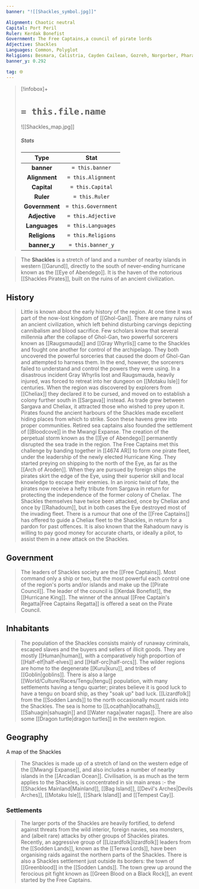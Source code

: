 ```yaml
---
banner: "![[Shackles_symbol.jpg]]"

Alignment: Chaotic neutral
Capital: Port Peril
Ruler: Kerdak Bonefist
Government: The Free Captains,a council of pirate lords
Adjective: Shackles
Languages: Common, Polyglot
Religions: Besmara, Calistria, Cayden Cailean, Gozreh, Norgorber, Pharasma
banner_y: 0.292

tag: 🌐
---
```


> [!infobox]+
> #  `= this.file.name`
> ![[Shackles_map.jpg]]
> ##### Stats
> Type | Stat |
> :---:|:---:|
> **banner** | `= this.banner` |
> **Alignment** | `= this.Alignment` |
> **Capital** | `= this.Capital` |
> **Ruler** | `= this.Ruler` |
> **Government** | `= this.Government` |
> **Adjective** | `= this.Adjective` |
> **Languages** | `= this.Languages` |
> **Religions** | `= this.Religions` |
> **banner_y** | `= this.banner_y` |



> The **Shackles** is a stretch of land and a number of nearby islands in western [[Garund]], directly to the south of never-ending hurricane known as the [[Eye of Abendego]]. It is the haven of the notorious [[Shackles Pirates]], built on the ruins of an ancient civilization.



## History

> Little is known about the early history of the region. At one time it was part of the now-lost kingdom of [[Ghol-Gan]]. There are many ruins of an ancient civilization, which left behind disturbing carvings depicting cannibalism and blood sacrifice.
> Few scholars know that several millennia after the collapse of Ghol-Gan, two powerful sorcerers known as [[Raugsmauda]] and [[Gray Whyrlis]] came to the Shackles and fought one another for control of the archipelago. They both uncovered the powerful sorceries that caused the doom of Ghol-Gan and attempted to harness them. In the end, however, the sorcerers failed to understand and control the powers they were using. In a disastrous incident Gray Whyrlis lost and Raugsmauda, heavily injured, was forced to retreat into her dungeon on [[Motaku Isle]] for centuries.
> When the region was discovered by explorers from [[Cheliax]] they declared it to be cursed, and moved on to establish a colony further south in [[Sargava]] instead.
> As trade grew between Sargava and Cheliax, it attracted those who wished to prey upon it. Pirates found the ancient harbours of the Shackles made excellent hiding places from which to strike. Soon these havens grew into proper communities.
> Retired sea captains also founded the settlement of [[Bloodcove]] in the Mwangi Expanse.
> The creation of the perpetual storm known as the [[Eye of Abendego]] permanently disrupted the sea trade in the region. The Free Captains met this challenge by banding together in [[4674 AR]] to form one pirate fleet, under the leadership of the newly elected Hurricane King. They started preying on shipping to the north of the Eye, as far as the [[Arch of Aroden]]. When they are pursued by foreign ships the pirates skirt the edge of the Eye, using their superior skill and local knowledge to escape their enemies.
> In an ironic twist of fate, the pirates now receive a hefty tribute from Sargava in return for protecting the independence of the former colony of Cheliax. The Shackles themselves have twice been attacked, once by Cheliax and once by [[Rahadoum]], but in both cases the Eye destroyed most of the invading fleet. There is a rumour that one of the [[Free Captains]] has offered to guide a Cheliax fleet to the Shackles, in return for a pardon for past offences.
> It is also known that the Rahadoum navy is willing to pay good money for accurate charts, or ideally a pilot, to assist them in a new attack on the Shackles.


## Government

> The leaders of Shackles society are the [[Free Captains]]. Most command only a ship or two, but the most powerful each control one of the region's ports and/or islands and make up the [[Pirate Council]]. The leader of the council is [[Kerdak Bonefist]], the [[Hurricane King]].
> The winner of the annual [[Free Captain's Regatta|Free Captains Regatta]] is offered a seat on the Pirate Council.


## Inhabitants

> The population of the Shackles consists mainly of runaway criminals, escaped slaves and the buyers and sellers of illicit goods.
> They are mostly [[Human|human]], with a comparatively high proportion of [[Half-elf|half-elves]] and [[Half-orc|half-orcs]]. The wilder regions are home to the degenerate [[Kuru|kuru]], and tribes of [[Goblin|goblins]]. There is also a large [[World/Culture/Races/Tengu|tengu]] population, with many settlements having a tengu quarter; pirates believe it is good luck to have a tengu on board ship, as they "soak up" bad luck.
> [[Lizardfolk]] from the [[Sodden Lands]] to the north occasionally mount raids into the Shackles.
> The sea is home to [[Locathah|locathahs]], [[Sahuagin|sahuagin]] and [[Water naga|water nagas]]. There are also some [[Dragon turtle|dragon turtles]] in the western region.


## Geography

 
 A map of the Shackles
> The Shackles is made up of a stretch of land on the western edge of the [[Mwangi Expanse]], and also includes a number of nearby islands in the [[Arcadian Ocean]].
> Civilisation, is as much as the term applies to the Shackles, is concentrated in six main areas :- the [[Shackles Mainland|Mainland]], [[Bag Island]], [[Devil's Arches|Devils Arches]], [[Motaku Isle]], [[Shark Island]] and [[Tempest Cay]].


### Settlements

> The larger ports of the Shackles are heavily fortified, to defend against threats from the wild interior, foreign navies, sea monsters, and (albeit rare) attacks by other groups of Shackles pirates.
> Recently, an aggressive group of [[Lizardfolk|lizardfolk]] leaders from the [[Sodden Lands]], known as the [[Terwa Lords]], have been organising raids against the northern parts of the Shackles.
> There is also a Shackles settlement just outside its borders: the town of [[Greenblood]] in the [[Sodden Lands]]. The town grew up around the ferocious pit fight known as [[Green Blood on a Black Rock]], an event started by the Free Captains.





